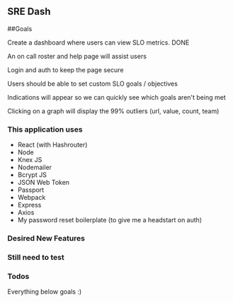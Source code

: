 ## SRE Dash

##Goals

Create a dashboard where users can view SLO metrics. DONE

An on call roster and help page will assist users

Login and auth to keep the page secure

Users should be able to set custom SLO goals / objectives

Indications will appear so we can quickly see which goals aren't being met

Clicking on a graph will display the 99% outliers (url, value, count, team)

### This application uses

- React (with Hashrouter)
- Node
- Knex JS
- Nodemailer
- Bcrypt JS
- JSON Web Token
- Passport
- Webpack
- Express
- Axios
- My password reset boilerplate (to give me a headstart on auth)

### Desired New Features

### Still need to test

### Todos

Everything below goals :)
